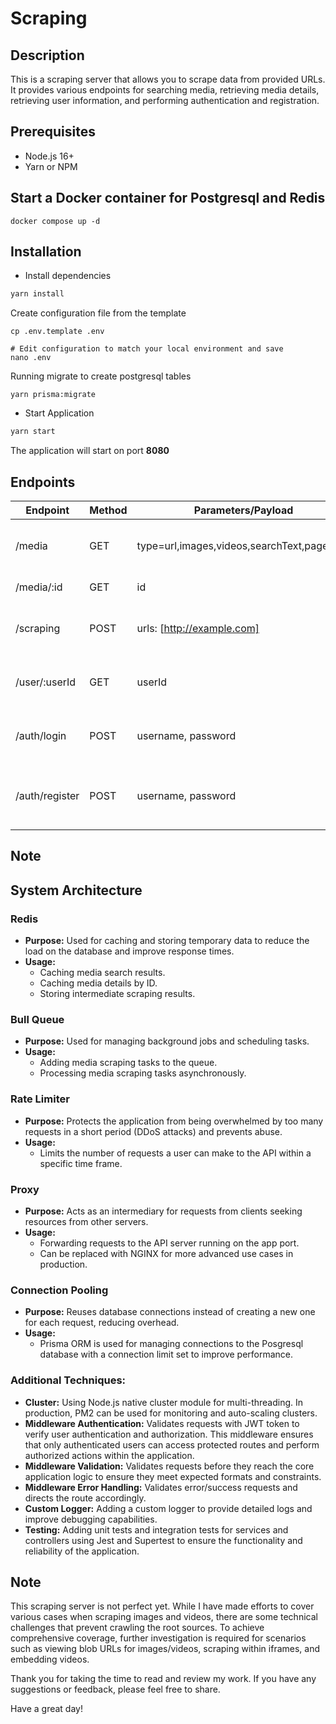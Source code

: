 # Scraping

## Description

This is a scraping server that allows you to scrape data from provided URLs. It provides various endpoints for searching media, retrieving media details, retrieving user information, and performing authentication and registration.

## Prerequisites

- Node.js 16+
- Yarn or NPM

## Start a Docker container for Postgresql and Redis

```shell
docker compose up -d
```

## Installation

- Install dependencies

```bash
yarn install
```

Create configuration file from the template

```shell
cp .env.template .env

# Edit configuration to match your local environment and save
nano .env
```

Running migrate to create postgresql tables

```shell
yarn prisma:migrate

```

- Start Application

```bash
yarn start
```

The application will start on port **8080**

## Endpoints

| Endpoint       | Method | Parameters/Payload                           | Description                             |
| -------------- | ------ | -------------------------------------------- | --------------------------------------- |
| /media         | GET    | type=url,images,videos,searchText,page,limit | Search medias with specified parameters |
| /media/:id     | GET    | id                                           | Retrieve media by ID                    |
| /scraping      | POST   | urls: [http://example.com]                   | Scrape data from provided URLs          |
| /user/:userId  | GET    | userId                                       | Retrieve user information by user ID    |
| /auth/login    | POST   | username, password                           | Login with username and password        |
| /auth/register | POST   | username, password                           | Register with username and password     |

## Note

## System Architecture

### Redis

- **Purpose:** Used for caching and storing temporary data to reduce the load on the database and improve response times.
- **Usage:**
  - Caching media search results.
  - Caching media details by ID.
  - Storing intermediate scraping results.

### Bull Queue

- **Purpose:** Used for managing background jobs and scheduling tasks.
- **Usage:**
  - Adding media scraping tasks to the queue.
  - Processing media scraping tasks asynchronously.

### Rate Limiter

- **Purpose:** Protects the application from being overwhelmed by too many requests in a short period (DDoS attacks) and prevents abuse.
- **Usage:**
  - Limits the number of requests a user can make to the API within a specific time frame.

### Proxy

- **Purpose:** Acts as an intermediary for requests from clients seeking resources from other servers.
- **Usage:**
  - Forwarding requests to the API server running on the app port.
  - Can be replaced with NGINX for more advanced use cases in production.

### Connection Pooling

- **Purpose:** Reuses database connections instead of creating a new one for each request, reducing overhead.
- **Usage:**
  - Prisma ORM is used for managing connections to the Posgresql database with a connection limit set to improve performance.

### Additional Techniques:

- **Cluster:** Using Node.js native cluster module for multi-threading. In production, PM2 can be used for monitoring and auto-scaling clusters.
- **Middleware Authentication:** Validates requests with JWT token to verify user authentication and authorization. This middleware ensures that only authenticated users can access protected routes and perform authorized actions within the application.
- **Middleware Validation:** Validates requests before they reach the core application logic to ensure they meet expected formats and constraints.
- **Middleware Error Handling:** Validates error/success requests and directs the route accordingly.
- **Custom Logger:** Adding a custom logger to provide detailed logs and improve debugging capabilities.
- **Testing:** Adding unit tests and integration tests for services and controllers using Jest and Supertest to ensure the functionality and reliability of the application.

## Note

This scraping server is not perfect yet. While I have made efforts to cover various cases when scraping images and videos, there are some technical challenges that prevent crawling the root sources. To achieve comprehensive coverage, further investigation is required for scenarios such as viewing blob URLs for images/videos, scraping within iframes, and embedding videos.

Thank you for taking the time to read and review my work. If you have any suggestions or feedback, please feel free to share.

Have a great day!
